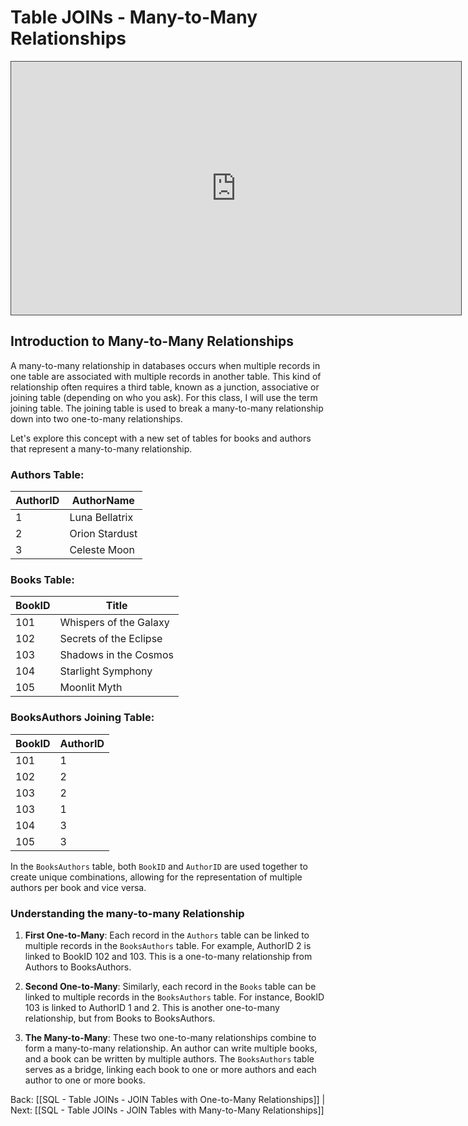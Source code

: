 # Table JOINs - Many-to-Many Relationships


<iframe src="https://egator.hosted.panopto.com/Panopto/Pages/Embed.aspx?id=c5b32412-9c53-4db8-a649-b0fb000ed371&autoplay=false&offerviewer=true&showtitle=true&showbrand=true&captions=false&interactivity=all" height="405" width="720" style="border: 1px solid #464646;" allowfullscreen allow="autoplay" aria-label="Panopto Embedded Video Player"></iframe>

## Introduction to Many-to-Many Relationships

A many-to-many relationship in databases occurs when multiple records in one table are associated with multiple records in another table. This kind of relationship often requires a third table, known as a junction, associative or joining table (depending on who you ask). For this class, I will use the term joining table. The joining table is used to break a many-to-many relationship down into two one-to-many relationships.

Let's explore this concept with a new set of tables for books and authors that represent a many-to-many relationship.

### Authors Table:
|AuthorID|AuthorName|
|---|---|
|1|Luna Bellatrix|
|2|Orion Stardust|
|3|Celeste Moon |
### Books Table:
|BookID|Title|
|---|---|
|101|Whispers of the Galaxy|
|102|Secrets of the Eclipse|
|103|Shadows in the Cosmos|
|104|Starlight Symphony|
|105|Moonlit Myth|
### BooksAuthors Joining Table:
|BookID|AuthorID|
|---|---|
|101|1|
|102|2|
|103|2|
|103|1|
|104|3|
|105|3|

In the `BooksAuthors` table, both `BookID` and `AuthorID` are used together to create unique combinations, allowing for the representation of multiple authors per book and vice versa.

### Understanding the many-to-many Relationship

1. **First One-to-Many**: Each record in the `Authors` table can be linked to multiple records in the `BooksAuthors` table. For example, AuthorID 2 is linked to BookID 102 and 103. This is a one-to-many relationship from Authors to BooksAuthors.

2. **Second One-to-Many**: Similarly, each record in the `Books` table can be linked to multiple records in the `BooksAuthors` table. For instance, BookID 103 is linked to AuthorID 1 and 2. This is another one-to-many relationship, but from Books to BooksAuthors.

3. **The Many-to-Many**: These two one-to-many relationships combine to form a many-to-many relationship. An author can write multiple books, and a book can be written by multiple authors. The `BooksAuthors` table serves as a bridge, linking each book to one or more authors and each author to one or more books.



Back: [[SQL - Table JOINs - JOIN Tables with One-to-Many Relationships]] | Next: [[SQL - Table JOINs - JOIN Tables with Many-to-Many Relationships]]
